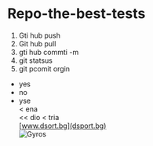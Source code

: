 # Repo-the-best-tests
1. Gti hub push
2. Git hub pull
3. gti hub commti -m
4. git statsus
5. git pcomit orgin
- yes
- no
- yse  
< ena   
<< dio 
< tria  
[www.dsort.bg](dsport.bg)  
![Gyros](https://thumbs.dreamstime.com/z/greek-gyros-pita-chopped-pork-meat-onion-tzatziki-sauce-greek-gyros-pita-chopped-meat-onion-tzatziki-sauce-125294342.jpg)
